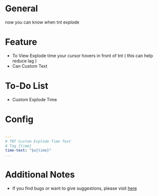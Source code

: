 # General

now you can know when tnt explode

# Feature
- To View Explode time your cursor hovers in front of tnt ( this can help reduce lag )
- Can Custom Text

# To-Do List
- Custom Explode Time

# Config

``` YAML

---
# TNT Custom Explode Time Text
# Tag {time}
time-text: "§a{time}"
...
```

# Additional Notes
- If you find bugs or want to give suggestions, please visit [here](https://github.com/MulqiGaming64/TNTExplodeTime/issues)
